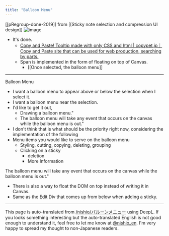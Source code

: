 ```yaml
---
title: "Balloon Menu"
---
```


[[pRegroup-done-2019]]
from  [[Sticky note selection and compression UI design]]
![image](https://gyazo.com/2e29f60f300a367426d17599439e9894/thumb/1000)

- It's done.
    - [Copy and Paste! Tooltip made with only CSS and html | copypet.jp｜Copy and Paste site that can be used for web production, searching by parts.](https://copypet.jp/528/)
    - Span is implemented in the form of floating on top of Canvas.
        - [[Once selected, the balloon menu]]

----

Balloon Menu
- I want a balloon menu to appear above or below the selection when I select it.
- I want a balloon menu near the selection.
- I'd like to get it out,
    - Drawing a balloon menu."
    - The balloon menu will take any event that occurs on the canvas while the balloon menu is out."
- I don't think that is what should be the priority right now, considering the implementation of the following
- Menu items you would like to serve on the balloon menu
    - Styling, cutting, copying, deleting, grouping
    - Clicking on a sticky
        - deletion
        - More Information

The balloon menu will take any event that occurs on the canvas while the balloon menu is out."
- There is also a way to float the DOM on top instead of writing it in Canvas.
- Same as the Edit Div that comes up from below when adding a sticky.


---
This page is auto-translated from [/nishio/バルーンメニュー](https://scrapbox.io/nishio/バルーンメニュー) using DeepL. If you looks something interesting but the auto-translated English is not good enough to understand it, feel free to let me know at [@nishio_en](https://twitter.com/nishio_en). I'm very happy to spread my thought to non-Japanese readers.